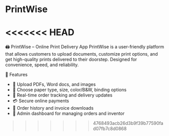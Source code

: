 # PrintWise
<<<<<<< HEAD
=======
🖨️ PrintWise – Online Print Delivery App
PrintWise is a user-friendly platform that allows customers to upload documents, customize print options, and get high-quality prints delivered to their doorstep. Designed for convenience, speed, and reliability.

🚀 Features
- 📁 Upload PDFs, Word docs, and images
- 🎨 Choose paper type, size, color/B&W, binding options
- 📍 Real-time order tracking and delivery updates
- 💳 Secure online payments
- 🧾 Order history and invoice downloads
- 👤 Admin dashboard for managing orders and inventor
>>>>>>> 4768493acb26d3b9f39b77590fad07fb7c8d0868
